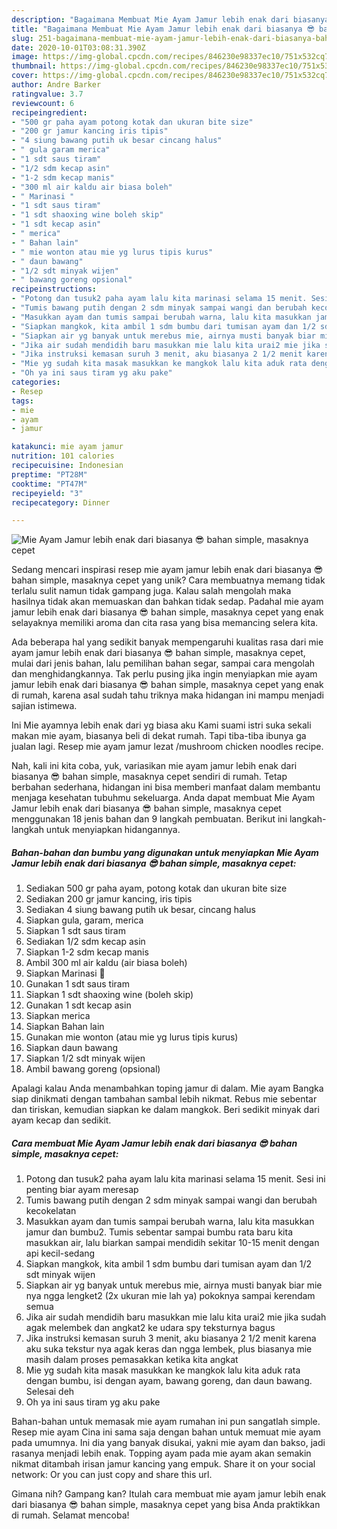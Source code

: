 ```yaml
---
description: "Bagaimana Membuat Mie Ayam Jamur lebih enak dari biasanya 😎 bahan simple, masaknya cepet, Lezat"
title: "Bagaimana Membuat Mie Ayam Jamur lebih enak dari biasanya 😎 bahan simple, masaknya cepet, Lezat"
slug: 251-bagaimana-membuat-mie-ayam-jamur-lebih-enak-dari-biasanya-bahan-simple-masaknya-cepet-lezat
date: 2020-10-01T03:08:31.390Z
image: https://img-global.cpcdn.com/recipes/846230e98337ec10/751x532cq70/mie-ayam-jamur-lebih-enak-dari-biasanya-😎-bahan-simple-masaknya-cepet-foto-resep-utama.jpg
thumbnail: https://img-global.cpcdn.com/recipes/846230e98337ec10/751x532cq70/mie-ayam-jamur-lebih-enak-dari-biasanya-😎-bahan-simple-masaknya-cepet-foto-resep-utama.jpg
cover: https://img-global.cpcdn.com/recipes/846230e98337ec10/751x532cq70/mie-ayam-jamur-lebih-enak-dari-biasanya-😎-bahan-simple-masaknya-cepet-foto-resep-utama.jpg
author: Andre Barker
ratingvalue: 3.7
reviewcount: 6
recipeingredient:
- "500 gr paha ayam potong kotak dan ukuran bite size"
- "200 gr jamur kancing iris tipis"
- "4 siung bawang putih uk besar cincang halus"
- " gula garam merica"
- "1 sdt saus tiram"
- "1/2 sdm kecap asin"
- "1-2 sdm kecap manis"
- "300 ml air kaldu air biasa boleh"
- " Marinasi "
- "1 sdt saus tiram"
- "1 sdt shaoxing wine boleh skip"
- "1 sdt kecap asin"
- " merica"
- " Bahan lain"
- " mie wonton atau mie yg lurus tipis kurus"
- " daun bawang"
- "1/2 sdt minyak wijen"
- " bawang goreng opsional"
recipeinstructions:
- "Potong dan tusuk2 paha ayam lalu kita marinasi selama 15 menit. Sesi ini penting biar ayam meresap"
- "Tumis bawang putih dengan 2 sdm minyak sampai wangi dan berubah kecokelatan"
- "Masukkan ayam dan tumis sampai berubah warna, lalu kita masukkan jamur dan bumbu2. Tumis sebentar sampai bumbu rata baru kita masukkan air, lalu biarkan sampai mendidih sekitar 10-15 menit dengan api kecil-sedang"
- "Siapkan mangkok, kita ambil 1 sdm bumbu dari tumisan ayam dan 1/2 sdt minyak wijen"
- "Siapkan air yg banyak untuk merebus mie, airnya musti banyak biar mie nya ngga lengket2 (2x ukuran mie lah ya) pokoknya sampai kerendam semua"
- "Jika air sudah mendidih baru masukkan mie lalu kita urai2 mie jika sudah agak melembek dan angkat2 ke udara spy teksturnya bagus"
- "Jika instruksi kemasan suruh 3 menit, aku biasanya 2 1/2 menit karena aku suka tekstur nya agak keras dan ngga lembek, plus biasanya mie masih dalam proses pemasakkan ketika kita angkat"
- "Mie yg sudah kita masak masukkan ke mangkok lalu kita aduk rata dengan bumbu, isi dengan ayam, bawang goreng, dan daun bawang. Selesai deh"
- "Oh ya ini saus tiram yg aku pake"
categories:
- Resep
tags:
- mie
- ayam
- jamur

katakunci: mie ayam jamur 
nutrition: 101 calories
recipecuisine: Indonesian
preptime: "PT28M"
cooktime: "PT47M"
recipeyield: "3"
recipecategory: Dinner

---
```



![Mie Ayam Jamur lebih enak dari biasanya 😎 bahan simple, masaknya cepet](https://img-global.cpcdn.com/recipes/846230e98337ec10/751x532cq70/mie-ayam-jamur-lebih-enak-dari-biasanya-😎-bahan-simple-masaknya-cepet-foto-resep-utama.jpg)

Sedang mencari inspirasi resep mie ayam jamur lebih enak dari biasanya 😎 bahan simple, masaknya cepet yang unik? Cara membuatnya memang tidak terlalu sulit namun tidak gampang juga. Kalau salah mengolah maka hasilnya tidak akan memuaskan dan bahkan tidak sedap. Padahal mie ayam jamur lebih enak dari biasanya 😎 bahan simple, masaknya cepet yang enak selayaknya memiliki aroma dan cita rasa yang bisa memancing selera kita.

Ada beberapa hal yang sedikit banyak mempengaruhi kualitas rasa dari mie ayam jamur lebih enak dari biasanya 😎 bahan simple, masaknya cepet, mulai dari jenis bahan, lalu pemilihan bahan segar, sampai cara mengolah dan menghidangkannya. Tak perlu pusing jika ingin menyiapkan mie ayam jamur lebih enak dari biasanya 😎 bahan simple, masaknya cepet yang enak di rumah, karena asal sudah tahu triknya maka hidangan ini mampu menjadi sajian istimewa.

Ini Mie ayamnya lebih enak dari yg biasa aku Kami suami istri suka sekali makan mie ayam, biasanya beli di dekat rumah. Tapi tiba-tiba ibunya ga jualan lagi. Resep mie ayam jamur lezat /mushroom chicken noodles recipe.


Nah, kali ini kita coba, yuk, variasikan mie ayam jamur lebih enak dari biasanya 😎 bahan simple, masaknya cepet sendiri di rumah. Tetap berbahan sederhana, hidangan ini bisa memberi manfaat dalam membantu menjaga kesehatan tubuhmu sekeluarga. Anda dapat membuat Mie Ayam Jamur lebih enak dari biasanya 😎 bahan simple, masaknya cepet menggunakan 18 jenis bahan dan 9 langkah pembuatan. Berikut ini langkah-langkah untuk menyiapkan hidangannya.

<!--inarticleads1-->

##### Bahan-bahan dan bumbu yang digunakan untuk menyiapkan Mie Ayam Jamur lebih enak dari biasanya 😎 bahan simple, masaknya cepet:

1. Sediakan 500 gr paha ayam, potong kotak dan ukuran bite size
1. Sediakan 200 gr jamur kancing, iris tipis
1. Sediakan 4 siung bawang putih uk besar, cincang halus
1. Siapkan  gula, garam, merica
1. Siapkan 1 sdt saus tiram
1. Sediakan 1/2 sdm kecap asin
1. Siapkan 1-2 sdm kecap manis
1. Ambil 300 ml air kaldu (air biasa boleh)
1. Siapkan  Marinasi 🐔
1. Gunakan 1 sdt saus tiram
1. Siapkan 1 sdt shaoxing wine (boleh skip)
1. Gunakan 1 sdt kecap asin
1. Siapkan  merica
1. Siapkan  Bahan lain
1. Gunakan  mie wonton (atau mie yg lurus tipis kurus)
1. Siapkan  daun bawang
1. Siapkan 1/2 sdt minyak wijen
1. Ambil  bawang goreng (opsional)


Apalagi kalau Anda menambahkan toping jamur di dalam. Mie ayam Bangka siap dinikmati dengan tambahan sambal lebih nikmat. Rebus mie sebentar dan tiriskan, kemudian siapkan ke dalam mangkok. Beri sedikit minyak dari ayam kecap dan sedikit. 

<!--inarticleads2-->

##### Cara membuat Mie Ayam Jamur lebih enak dari biasanya 😎 bahan simple, masaknya cepet:

1. Potong dan tusuk2 paha ayam lalu kita marinasi selama 15 menit. Sesi ini penting biar ayam meresap
1. Tumis bawang putih dengan 2 sdm minyak sampai wangi dan berubah kecokelatan
1. Masukkan ayam dan tumis sampai berubah warna, lalu kita masukkan jamur dan bumbu2. Tumis sebentar sampai bumbu rata baru kita masukkan air, lalu biarkan sampai mendidih sekitar 10-15 menit dengan api kecil-sedang
1. Siapkan mangkok, kita ambil 1 sdm bumbu dari tumisan ayam dan 1/2 sdt minyak wijen
1. Siapkan air yg banyak untuk merebus mie, airnya musti banyak biar mie nya ngga lengket2 (2x ukuran mie lah ya) pokoknya sampai kerendam semua
1. Jika air sudah mendidih baru masukkan mie lalu kita urai2 mie jika sudah agak melembek dan angkat2 ke udara spy teksturnya bagus
1. Jika instruksi kemasan suruh 3 menit, aku biasanya 2 1/2 menit karena aku suka tekstur nya agak keras dan ngga lembek, plus biasanya mie masih dalam proses pemasakkan ketika kita angkat
1. Mie yg sudah kita masak masukkan ke mangkok lalu kita aduk rata dengan bumbu, isi dengan ayam, bawang goreng, dan daun bawang. Selesai deh
1. Oh ya ini saus tiram yg aku pake


Bahan-bahan untuk memasak mie ayam rumahan ini pun sangatlah simple. Resep mie ayam Cina ini sama saja dengan bahan untuk memuat mie ayam pada umumnya. Ini dia yang banyak disukai, yakni mie ayam dan bakso, jadi rasanya menjadi lebih enak. Topping ayam pada mie ayam akan semakin nikmat ditambah irisan jamur kancing yang empuk. Share it on your social network: Or you can just copy and share this url. 

Gimana nih? Gampang kan? Itulah cara membuat mie ayam jamur lebih enak dari biasanya 😎 bahan simple, masaknya cepet yang bisa Anda praktikkan di rumah. Selamat mencoba!
